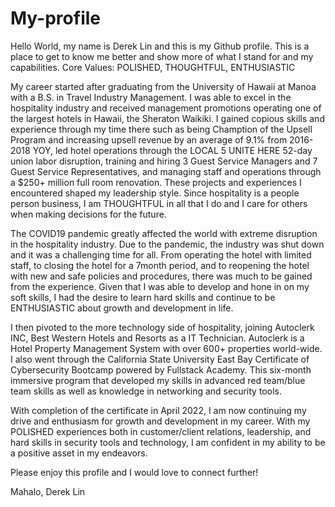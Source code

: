 # My-profile

Hello World, my name is Derek Lin and this is my Github profile.
This is a place to get to know me better and show more of what I stand for and my capabilities. 
Core Values: POLISHED, THOUGHTFUL, ENTHUSIASTIC


My career started after graduating from the University of Hawaii at Manoa with a B.S. in Travel Industry Management. I was able to excel in the hospitality industry and received management promotions operating one of the largest hotels in Hawaii, the Sheraton Waikiki. I gained copious skills and experience through my time there such as being Chamption of the Upsell Program and increasing upsell revenue by an average of 9.1% from 2016-2018 YOY, led hotel operations through the LOCAL 5 UNITE HERE 52-day union labor disruption, training and hiring 3 Guest Service Managers and 7 Guest Service Representatives, and managing staff and operations through a $250+ million full room renovation. These projects and experiences I encountered shaped my leadership style. Since hospitality is a people person business, I am THOUGHTFUL in all that I do and I care for others when making decisions for the future. 

The COVID19 pandemic greatly affected the world with extreme disruption in the hospitality industry. Due to the pandemic, the industry was shut down and it was a challenging time for all. From operating the hotel with limited staff, to closing the hotel for a 7month period, and to reopening the hotel with new and safe policies and procedures, there was much to be gained from the experience. Given that I was able to develop and hone in on my soft skills, I had the desire to learn hard skills and continue to be ENTHUSIASTIC about growth and development in life.

I then pivoted to the more technology side of hospitality, joining Autoclerk INC, Best Western Hotels and Resorts as a IT Technician. Autoclerk is a Hotel Property Management System with over 600+ properties world-wide. I also went through the California State University East Bay Certificate of Cybersecurity Bootcamp powered by Fullstack Academy. This six-month immersive program that developed my skills in advanced red team/blue team skills as well as knowledge in networking and security tools. 


With completion of the certificate in April 2022, I am now continuing my drive and enthusiasm for growth and development in my career. With my POLISHED experiences both in customer/client relations, leadership, and hard skills in security tools and technology, I am confident in my ability to be a positive asset in my endeavors. 


Please enjoy this profile and I would love to connect further!


Mahalo,
Derek Lin

